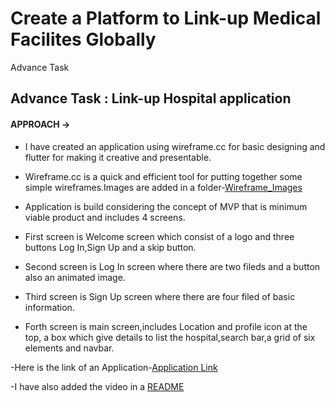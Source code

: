 # Create a Platform to Link-up Medical Facilites Globally

Advance Task

## Advance Task : Link-up Hospital application

#### APPROACH ->

- I have created an application using wireframe.cc for basic designing and flutter for making it creative and presentable.

- Wireframe.cc is a quick and efficient tool for putting together some simple wireframes.Images are added in a folder-[Wireframe_Images](https://github.com/Palaktahlyani/Link_Up_Hospital_Application/tree/master/Wireframe_Images)

- Application is build considering the concept of MVP that is minimum viable product and includes 4 screens.

- First screen is Welcome screen which consist of a logo and three buttons Log In,Sign Up and a skip button.

- Second screen is Log In screen where there are two fileds and a button also an animated image.

- Third screen is Sign Up screen where there are four filed of basic information.

- Forth screen is main screen,includes Location and profile icon at the top, a box which give details to list the hospital,search bar,a grid of six elements and navbar.

-Here is the link of an Application-[Application Link](https://github.com/Palaktahlyani/Link_Up_Hospital_Application)

-I have also added the video in a [README](https://github.com/Palaktahlyani/Link_Up_Hospital_Application/blob/master/README.md)
